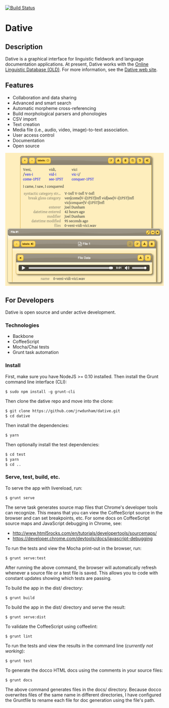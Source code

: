 [![Build Status](https://travis-ci.org/FieldDB/dative.svg?branch=master)](https://travis-ci.org/FieldDB/dative)
# Dative

## Description

Dative is a graphical interface for linguistic fieldwork and language
documentation applications. At present, Dative works with the [Online
Linguistic Database (OLD)](http://www.onlinelinguisticdatabase.org). For more
information, see the [Dative web site](http://www.dative.ca).


## Features

- Collaboration and data sharing
- Advanced and smart search
- Automatic morpheme cross-referencing
- Build morphological parsers and phonologies
- CSV import
- Text creation
- Media file (i.e., audio, video, image)-to-text association.
- User access control
- Documentation
- Open source

![Screenshot of Dative](dative-screenshot.png)


## For Developers

Dative is open source and under active development.


### Technologies

- Backbone
- CoffeeScript
- Mocha/Chai tests
- Grunt task automation


### Install

First, make sure you have NodeJS >= 0.10 installed. Then install the Grunt
command line interface (CLI):

    $ sudo npm install -g grunt-cli

Then clone the dative repo and move into the clone:

    $ git clone https://github.com/jrwdunham/dative.git
    $ cd dative

Then install the dependencies:

    $ yarn

Then optionally install the test dependencies:

    $ cd test
    $ yarn
    $ cd ..


### Serve, test, build, etc.

To serve the app with livereload, run:

    $ grunt serve

The serve task generates source map files that Chrome's developer tools can
recognize. This means that you can view the CoffeeScript source in the browser
and can set breakpoints, etc. For some docs on CoffeeScript source maps and
JavaScript debugging in Chrome, see:

- http://www.html5rocks.com/en/tutorials/developertools/sourcemaps/
- https://developer.chrome.com/devtools/docs/javascript-debugging

To run the tests and view the Mocha print-out in the browser, run:

    $ grunt serve:test

After running the above command, the browser will automatically refresh
whenever a source file or a test file is saved. This allows you to code with
constant updates showing which tests are passing.

To build the app in the dist/ directory:

    $ grunt build

To build the app in the dist/ directory and serve the result:

    $ grunt serve:dist

To validate the CoffeeScript using coffeelint:

    $ grunt lint

To run the tests and view the results in the command line (*currently
not working*):

    $ grunt test

To generate the docco HTML docs using the comments in your source files:

    $ grunt docs

The above command generates files in the docs/ directory. Because docco
overwrites files of the same name in different directories, I have configured
the Gruntfile to rename each file for doc generation using the file's path.

